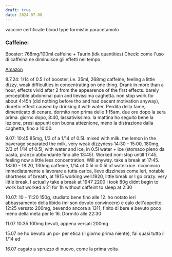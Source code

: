 ```yaml
---
draft: true
date: 2024-07-08
---
```

vaccine certificate
blood type
formistin
paracetamolo

### Caffeine: 
Booster: 768mg/100ml caffeine + Taurin (idk quantities)
Check: come l'uso di caffeina ne diminuisce gli effetti nel tempo

[Amazon]([https://www.amazon.de/Koffeintabletten-365x-laborgeprüft-Koffein-Gehalt-unerwünschte/dp/B0CKY62W8L/ref=sr_1_7?crid=208PANQN05WC1&dib=eyJ2IjoiMSJ9.7W6hzJYHDp5WRkYNreMS9bmD4dsT3qg9zEcq2sXtNCmex7g3700L8uX5teRpSqmNIre_HaQdTkfcp3Vt3xgK0qHYgJor-giVfdVwdM8HRmpH_32vVNfbQTEF2YRdwL9fUxgjBICj3KvnwEVHcWsQtqdq5Zt_tbYq-G15MDWOacrfAD8mbSEJRHzCh7UIVL0B0DiJLYiuWe7fhtUdnixwSTFIiPeDUpnpNLGuOgFhYFCmd-e_OWcKBdOKNhy5xJhUb26Pr1JHIKuT-ampLaQ5ets19DNndDInb9BZ5GouTdg.hoJBNQITcl2UQRqxjss_dX6f5veszHQ2NPlHPFiAHeQ&dib_tag=se&keywords=koffeintabletten&qid=1720510550&sprefix=koffein%2Caps%2C101&sr=8-7&th=1](https://www.amazon.de/Koffeintabletten-365x-laborgepr%C3%BCft-Koffein-Gehalt-unerw%C3%BCnschte/dp/B0CKY62W8L/ref=sr_1_7?crid=208PANQN05WC1&dib=eyJ2IjoiMSJ9.7W6hzJYHDp5WRkYNreMS9bmD4dsT3qg9zEcq2sXtNCmex7g3700L8uX5teRpSqmNIre_HaQdTkfcp3Vt3xgK0qHYgJor-giVfdVwdM8HRmpH_32vVNfbQTEF2YRdwL9fUxgjBICj3KvnwEVHcWsQtqdq5Zt_tbYq-G15MDWOacrfAD8mbSEJRHzCh7UIVL0B0DiJLYiuWe7fhtUdnixwSTFIiPeDUpnpNLGuOgFhYFCmd-e_OWcKBdOKNhy5xJhUb26Pr1JHIKuT-ampLaQ5ets19DNndDInb9BZ5GouTdg.hoJBNQITcl2UQRqxjss_dX6f5veszHQ2NPlHPFiAHeQ&dib_tag=se&keywords=koffeintabletten&qid=1720510550&sprefix=koffein%2Caps%2C101&sr=8-7&th=1))

8.7.24: 1/14 of 0.5 l of booster, i.e. 35ml, 268mg caffeine, feeling a little dizzy, weak difficulties in concentrating on one thing. Drank in more than a hour, effects vivid after 2 from the appearence of the first effects. barely perceptible abdominal pain and lievissima caghetta. non stop work for about 4:45h (did nothing before tho and had decent motivation anyway), diuretic effect caused by drinking it with water. Perdita della fame, dimenticato di cenare. dormito non prima delle 1:15am, due ore dopo la sera prima.
giorno dopo, 8:40, lassativissimo. la mattina ho seguito bene la lezione, presi appunti con buona atteznione, meno la distrazione dalla caghetta, fino a 10:00.

9.07: 10:45 85mg, 1/3 of a 1/14 of 0.5l. mixed with milk. the lemon in the baverage separated the milk. very weak dizzyness
14:30 - 15:00, 180mg, 2/3 of 1/14 of 0.5l, with water and ice, in 0.5l water + ice (stomaco pieno da pasta, pranzo abbondante fino alle 13:45). Worked non-stop untill 17:45, feeling now a little less concentration. Will anyway. take a break at 17:45.
18:00 - 18:20, 130mg caffeine, 1/14 of 0.5l in 0.5l of water+ice. ricomincio immediatamente a lavorare a tutta carica, lieve dizziness come ieri, notable shortness of breath, at 1915 working well.1920, little break or I go crazy. very little break, I actually take a break at 1947
2200 i took 80g didnt begin to work but worked a 21 for 1h without caffeint to sleep at 2:30

10.07: 10 - 11:20 150g, studiato bene fino alle 12. ho notato ieri abbassamento della libido (mi son dovuto convincere) e calo dell'appetito.
12:25 versato 200mg, bevendo ancora a 1311, finito di bere e bevuto poco meno della meta per le 16. Dormito alle 22:30

11.07 10:35 100mg bevuti, appena versati 200mg

15.07 ne ho bevuto un po- per etica (il giorno prima niente), fai quasi tutto il 1/14 ed

16.07 cagato a spruzzo di nuovo, come la prima volta